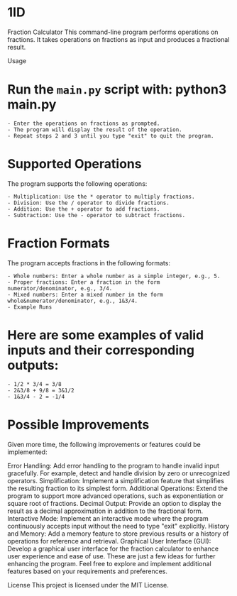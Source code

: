 # 1ID
Fraction Calculator
This command-line program performs operations on fractions. It takes operations on fractions as input and produces a fractional result.

Usage
# Run the `main.py` script with: python3 main.py
    - Enter the operations on fractions as prompted.
    - The program will display the result of the operation.
    - Repeat steps 2 and 3 until you type "exit" to quit the program.

# Supported Operations
The program supports the following operations:

    - Multiplication: Use the * operator to multiply fractions.
    - Division: Use the / operator to divide fractions.
    - Addition: Use the + operator to add fractions.
    - Subtraction: Use the - operator to subtract fractions.

# Fraction Formats
The program accepts fractions in the following formats:

    - Whole numbers: Enter a whole number as a simple integer, e.g., 5.
    - Proper fractions: Enter a fraction in the form numerator/denominator, e.g., 3/4.
    - Mixed numbers: Enter a mixed number in the form whole&numerator/denominator, e.g., 1&3/4.
    - Example Runs

# Here are some examples of valid inputs and their corresponding outputs:

    - 1/2 * 3/4 = 3/8
    - 2&3/8 + 9/8 = 3&1/2
    - 1&3/4 - 2 = -1/4

# Possible Improvements
Given more time, the following improvements or features could be implemented:

Error Handling: Add error handling to the program to handle invalid input gracefully. For example, detect and handle division by zero or unrecognized operators.
Simplification: Implement a simplification feature that simplifies the resulting fraction to its simplest form.
Additional Operations: Extend the program to support more advanced operations, such as exponentiation or square root of fractions.
Decimal Output: Provide an option to display the result as a decimal approximation in addition to the fractional form.
Interactive Mode: Implement an interactive mode where the program continuously accepts input without the need to type "exit" explicitly.
History and Memory: Add a memory feature to store previous results or a history of operations for reference and retrieval.
Graphical User Interface (GUI): Develop a graphical user interface for the fraction calculator to enhance user experience and ease of use.
These are just a few ideas for further enhancing the program. Feel free to explore and implement additional features based on your requirements and preferences.

License
This project is licensed under the MIT License.